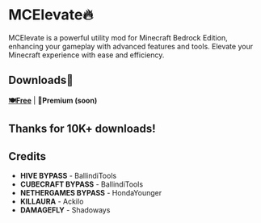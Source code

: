 # MCElevate🔥

MCElevate is a powerful utility mod for Minecraft Bedrock Edition, enhancing your gameplay with advanced features and tools. Elevate your Minecraft experience with ease and efficiency.

## Downloads🔗

[**🍽️Free**](https://github.com/MCElevate/MCElevate.github.io/raw/main/McElevateInjector.exe) | **👑Premium (soon)**


## Thanks for 10K+ downloads!

## Credits
- **HIVE BYPASS** - BallindiTools
- **CUBECRAFT BYPASS** - BallindiTools
- **NETHERGAMES BYPASS** - HondaYounger
- **KILLAURA** - Ackilo
- **DAMAGEFLY** - Shadoways
